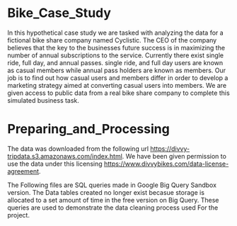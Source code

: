 # Bike_Case_Study

In this hypothetical case study we are tasked with analyzing the data for a fictional bike share company named Cyclistic. The CEO of the company believes that the key to the businesses future success is in maximizing the number of annual subscriptions to the service. Currently there exist single ride, full day, and annual passes. single ride, and full day users are known as casual members while annual pass holders are known as members. Our job is to find out how casual users and members differ in order to develop a marketing strategy aimed at converting casual users into members. We are given access to public data from a real bike share company to complete this simulated business task.

# Preparing_and_Processing

The data was downloaded from the following url https://divvy-tripdata.s3.amazonaws.com/index.html. We have been given permission to use the data under this licensing https://www.divvybikes.com/data-license-agreement. 

The Following files are SQL queries made in Google Big Query Sandbox version. The Data tables created no longer exist becasue storage is allocated to a set amount of time in the free version on Big Query. These queries are used to demonstrate the data cleaning process used For the project.

